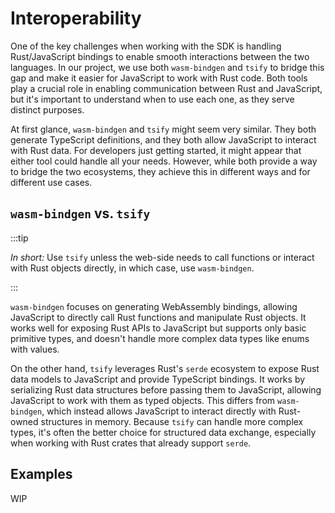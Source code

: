 # Interoperability

One of the key challenges when working with the SDK is handling Rust/JavaScript bindings to enable
smooth interactions between the two languages. In our project, we use both `wasm-bindgen` and
`tsify` to bridge this gap and make it easier for JavaScript to work with Rust code. Both tools play
a crucial role in enabling communication between Rust and JavaScript, but it's important to
understand when to use each one, as they serve distinct purposes.

At first glance, `wasm-bindgen` and `tsify` might seem very similar. They both generate TypeScript
definitions, and they both allow JavaScript to interact with Rust data. For developers just getting
started, it might appear that either tool could handle all your needs. However, while both provide a
way to bridge the two ecosystems, they achieve this in different ways and for different use cases.

## `wasm-bindgen` vs. `tsify`

:::tip

_In short:_ Use `tsify` unless the web-side needs to call functions or interact with Rust objects
directly, in which case, use `wasm-bindgen`.

:::

`wasm-bindgen` focuses on generating WebAssembly bindings, allowing JavaScript to directly call Rust
functions and manipulate Rust objects. It works well for exposing Rust APIs to JavaScript but
supports only basic primitive types, and doesn't handle more complex data types like enums with
values.

On the other hand, `tsify` leverages Rust's `serde` ecosystem to expose Rust data models to
JavaScript and provide TypeScript bindings. It works by serializing Rust data structures before
passing them to JavaScript, allowing JavaScript to work with them as typed objects. This differs
from `wasm-bindgen`, which instead allows JavaScript to interact directly with Rust-owned structures
in memory. Because `tsify` can handle more complex types, it's often the better choice for
structured data exchange, especially when working with Rust crates that already support `serde`.

## Examples

WIP
